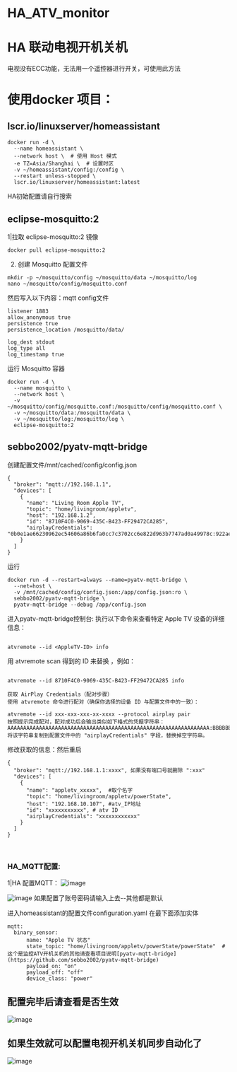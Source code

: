 # HA_ATV_monitor
# HA 联动电视开机关机
电视没有ECC功能，无法用一个遥控器进行开关，可使用此方法

# 使用docker 项目：
## lscr.io/linuxserver/homeassistant
```
docker run -d \
  --name homeassistant \
  --network host \  # 使用 Host 模式
  -e TZ=Asia/Shanghai \  # 设置时区
  -v ~/homeassistant/config:/config \
  --restart unless-stopped \
  lscr.io/linuxserver/homeassistant:latest

```
HA初始配置请自行搜索

## eclipse-mosquitto:2
1|拉取 eclipse-mosquitto:2 镜像
```
docker pull eclipse-mosquitto:2

```
2. 创建 Mosquitto 配置文件
```
mkdir -p ~/mosquitto/config ~/mosquitto/data ~/mosquitto/log
nano ~/mosquitto/config/mosquitto.conf
```
然后写入以下内容：mqtt config文件
```
listener 1883 
allow_anonymous true 
persistence true  
persistence_location /mosquitto/data/

log_dest stdout 
log_type all    
log_timestamp true
```
运行 Mosquitto 容器
```
docker run -d \
  --name mosquitto \
  --network host \  
  -v ~/mosquitto/config/mosquitto.conf:/mosquitto/config/mosquitto.conf \
  -v ~/mosquitto/data:/mosquitto/data \
  -v ~/mosquitto/log:/mosquitto/log \
  eclipse-mosquitto:2

```






## sebbo2002/pyatv-mqtt-bridge
创建配置文件/mnt/cached/config/config.json
```
{
  "broker": "mqtt://192.168.1.1",
  "devices": [
    {
      "name": "Living Room Apple TV",
      "topic": "home/livingroom/appletv",
      "host": "192.168.1.2",
      "id": "8710F4C0-9069-435C-B423-FF29472CA285",
      "airplayCredentials": "0b0e1ae66230962ec54606a86b6fa0cc7c3702cc6e822d963b7747ad0a49978c:922aedf08fd43df3f5d9353ee67905f172bb1e0d956b7797f469125aa1bd665f:38373130463443302d393036392d343335432d423432332d464632393437324341323835:30656161663564392d303663612d343362632d393733332d346163623664646135356535"
    }
  ]
}

```
运行
```
docker run -d --restart=always --name=pyatv-mqtt-bridge \
  --net=host \
  -v /mnt/cached/config/config.json:/app/config.json:ro \
  sebbo2002/pyatv-mqtt-bridge \
  pyatv-mqtt-bridge --debug /app/config.json

```


进入pyatv-mqtt-bridge控制台:
执行以下命令来查看特定 Apple TV 设备的详细信息：
```

atvremote --id <AppleTV-ID> info
```
用 atvremote scan 得到的 ID 来替换 <AppleTV-ID>，例如：
```

atvremote --id 8710F4C0-9069-435C-B423-FF29472CA285 info
```


```
获取 AirPlay Credentials（配对步骤）
使用 atvremote 命令进行配对（确保你选择的设备 ID 与配置文件中的一致）：

atvremote --id xxx-xxx-xxx-xx-xxxx --protocol airplay pair
按照提示完成配对，配对成功后会输出类似如下格式的凭据字符串：
AAAAAAAAAAAAAAAAAAAAAAAAAAAAAAAAAAAAAAAAAAAAAAAAAAAAAAAAAAAAAAAA:BBBBBBBBBBBBBBBBBBBBBBBBBBBBBBBBBBBBBBBBBBBBBBBBBBBBBBBBBBBBBBBB:CCCCCCCCCCCCCCCCCCCCCCCCCCCCCCCCCCCCCCCCCCCCCCCCCCCCCCCCCCCCCCCC:DDDDDDDDDDDDDDDDDDDDDDDDDDDDDDDDDDDDDDDDDDDDDDDDDDDDDDDDDDDDDDDD
将该字符串复制到配置文件中的 "airplayCredentials" 字段，替换掉空字符串。
```
修改获取的信息：然后重启
```
{
  "broker": "mqtt://192.168.1.1:xxxx", 如果没有端口号就删除 ":xxx"
  "devices": [
    {
      "name": "appletv_xxxxx",  #取个名字
      "topic": "home/livingroom/appletv/powerState",
      "host": "192.168.10.107", #atv_IP地址
      "id": "xxxxxxxxxxx", # atv ID
      "airplayCredentials": "xxxxxxxxxxxx"
    }
  ]
}



```


### HA_MQTT配置:
1|HA 配置MQTT：
![image](https://github.com/user-attachments/assets/98a26683-93ac-42f4-8a25-fe4ef9b5df5b)

![image](https://github.com/user-attachments/assets/13edc4cf-def3-4223-8023-134cc1323d02)
如果配置了账号密码请输入上去--其他都是默认

进入homeassistant的配置文件configuration.yaml 在最下面添加实体

```
mqtt:
  binary_sensor: 
      name: "Apple TV 状态"
      state_topic: "home/livingroom/appletv/powerState/powerState"  #这个是监控ATV开机关机的其他请查看项目说明[pyatv-mqtt-bridge](https://github.com/sebbo2002/pyatv-mqtt-bridge)
      payload_on: "on"
      payload_off: "off"
      device_class: "power"
```

## 配置完毕后请查看是否生效
![image](https://github.com/user-attachments/assets/8271ae7d-b7da-4900-b212-e5f2725c3c6e)
## 如果生效就可以配置电视开机关机同步自动化了
![image](https://github.com/user-attachments/assets/1cb73b88-8c19-4269-b718-045c7925a943)




